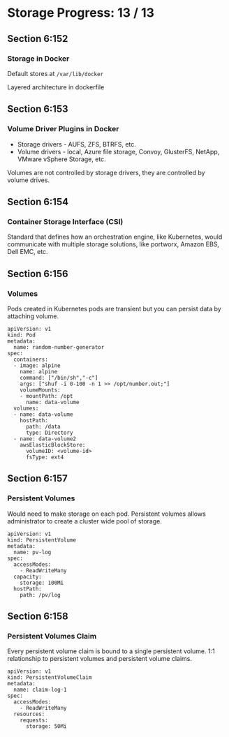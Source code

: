 # Storage Progress: 13 / 13

## Section 6:152

### Storage in Docker

Default stores at `/var/lib/docker`

Layered architecture in dockerfile

## Section 6:153

### Volume Driver Plugins in Docker

-   Storage drivers - AUFS, ZFS, BTRFS, etc.
-   Volume drivers - local, Azure file storage, Convoy, GlusterFS, NetApp, VMware vSphere Storage, etc.

Volumes are not controlled by storage drivers, they are controlled by volume drives.

## Section 6:154

### Container Storage Interface (CSI)

Standard that defines how an orchestration engine, like Kubernetes, would communicate with multiple storage solutions, like portworx, Amazon EBS, Dell EMC, etc.

## Section 6:156

### Volumes

Pods created in Kubernetes pods are transient but you can persist data by attaching volume.

    apiVersion: v1
    kind: Pod
    metadata:
      name: random-number-generator
    spec:
      containers:
      - image: alpine
        name: alpine
        command: ["/bin/sh","-c"]
        args: ["shuf -i 0-100 -n 1 >> /opt/number.out;"]
        volumeMounts:
        - mountPath: /opt
          name: data-volume
      volumes:
      - name: data-volume
        hostPath:
          path: /data
          type: Directory
      - name: data-volume2
        awsElasticBlockStore:
          volumeID: <volume-id>
          fsType: ext4

## Section 6:157

### Persistent Volumes

Would need to make storage on each pod. Persistent volumes allows administrator to create a cluster wide pool of storage.

    apiVersion: v1
    kind: PersistentVolume
    metadata:
      name: pv-log
    spec:
      accessModes:
        - ReadWriteMany
      capacity:
        storage: 100Mi
      hostPath:
        path: /pv/log

## Section 6:158

### Persistent Volumes Claim

Every persistent volume claim is bound to a single persistent volume. 1:1 relationship to persistent volumes and persistent volume claims.

    apiVersion: v1
    kind: PersistentVolumeClaim
    metadata:
      name: claim-log-1
    spec:
      accessModes:
        - ReadWriteMany
      resources:
        requests:
          storage: 50Mi
